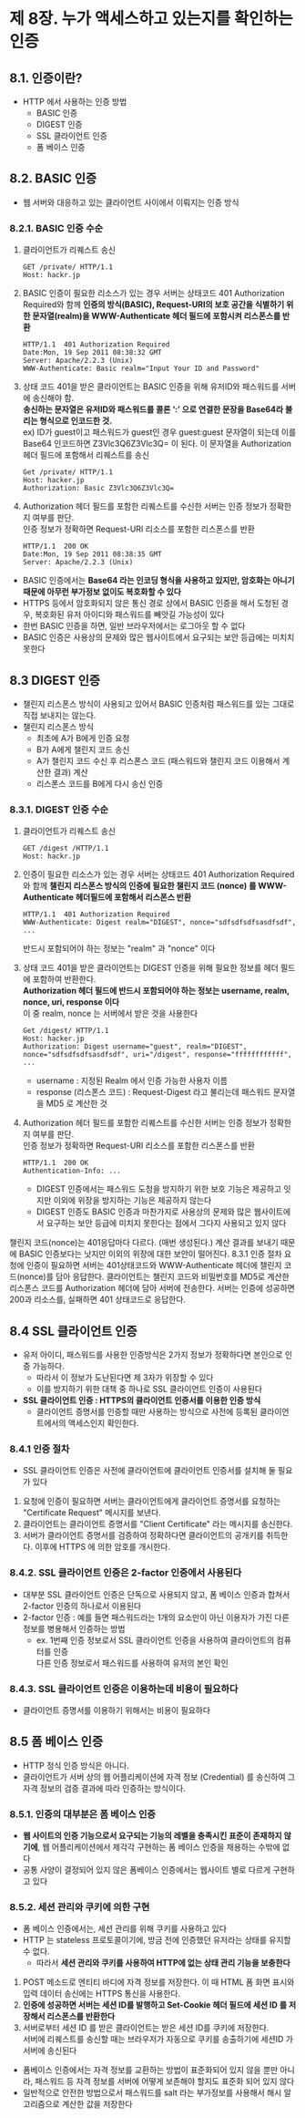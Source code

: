 # 제 8장. 누가 액세스하고 있는지를 확인하는 인증
## 8.1. 인증이란?
- HTTP 에서 사용하는 인증 방법
  - BASIC 인증
  - DIGEST 인증
  - SSL 클라이언트 인증
  - 폼 베이스 인증

## 8.2. BASIC 인증
- 웹 서버와 대응하고 있는 클라이언트 사이에서 이뤄지는 인증 방식

### 8.2.1. BASIC 인증 수순
1. 클라이언트가 리퀘스트 송신
    ```http
    GET /private/ HTTP/1.1 
    Host: hackr.jp
    ```
2. BASIC 인증이 필요한 리소스가 있는 경우 서버는 상태코드 401 Authorization Required와 함께 **인증의 방식(BASIC), Request-URI의 보호 공간을 식별하기 위한 문자열(realm)을 WWW-Authenticate 헤더 필드에 포함시켜 리스폰스를 반환**
    ```http
    HTTP/1.1  401 Authorization Required
    Date:Mon, 19 Sep 2011 08:38:32 GMT
    Server: Apache/2.2.3 (Unix)
    WWW-Authenticate: Basic realm="Input Your ID and Password"
    ```
3. 상태 코드 401을 받은 클라이언트는 BASIC 인증을 위해 유저ID와 패스워드를 서버에 송신해야 함.<br>**송신하는 문자열은 유저ID와 패스워드를 콜론 ‘:’ 으로 연결한 문장을 Base64라 불리는 형식으로 인코드한 것.** <br>ex) ID가 guest이고 패스워드가 guest인 경우 guest:guest 문자열이 되는데 이를 Base64 인코드하면 Z3Vlc3Q6Z3Vlc3Q= 이 된다. 이 문자열을 Authorization 헤더 필드에 포함해서 리퀘스트를 송신
    ```http
    Get /private/ HTTP/1.1
    Host: hacker.jp
    Authorization: Basic Z3Vlc3Q6Z3Vlc3Q=
    ```
4. Authorization 헤더 필드를 포함한 리퀘스트를 수신한 서버는 인증 정보가 정확한지 여부를 판단. <br> 인증 정보가 정확하면 Request-URI 리소스를 포함한 리스폰스를 반환
    ```http
    HTTP/1.1  200 OK
    Date:Mon, 19 Sep 2011 08:38:35 GMT
    Server: Apache/2.2.3 (Unix)
    ```

- BASIC 인증에서는 **Base64 라는 인코딩 형식을 사용하고 있지만, 암호화는 아니기 때문에 아무런 부가정보 없이도 복호화할 수 있다**
- HTTPS 등에서 암호화되지 않은 통신 경로 상에서 BASIC 인증을 해서 도청된 경우, 복호화된 유저 아이디와 패스워드를 빼앗길 가능성이 있다
- 한번 BASIC 인증을 하면, 일반 브라우저에서는 로그아웃 할 수 없다
- BASIC 인증은 사용상의 문제와 많은 웹사이트에서 요구되는 보안 등급에는 미치치 못한다

## 8.3 DIGEST 인증
- 챌린지 리스폰스 방식이 사용되고 있어서 BASIC 인증처럼 패스워드를 있는 그대로 직접 보내지는 않는다.
- 챌린지 리스폰스 방식
  - 최초에 A가 B에게 인증 요청
  - B가 A에게 챌린지 코드 송신
  - A가 챌린지 코드 수신 후 리스폰스 코드 (패스워드와 챌린지 코드 이용해서 계산한 결과) 계산
  - 리스폰스 코드를 B에게 다시 송신 인증

### 8.3.1. DIGEST 인증 수순 
1. 클라이언트가 리퀘스트 송신
    ```http
    GET /digest /HTTP/1.1 
    Host: hackr.jp
    ```
2. 인증이 필요한 리소스가 있는 경우 서버는 상태코드 401 Authorization Required와 함께 **챌린지 리스폰스 방식의 인증에 필요한 챌린지 코드 (nonce) 를 WWW-Authenticate 헤더필드에 포함해서 리스폰스 반환**
    ```http
    HTTP/1.1  401 Authorization Required
    WWW-Authenticate: Digest realm="DIGEST", nonce="sdfsdfsdfsasdfsdf", ...
    ```
    반드시 포함되어야 하는 정보는 "realm" 과 "nonce" 이다

3. 상태 코드 401을 받은 클라이언트는 DIGEST 인증을 위해 필요한 정보를 헤더 필드에 포함하여 반환한다.<br>**Authorization 헤더 필드에 반드시 포함되어야 하는 정보는 username, realm, nonce, uri, response 이다**<br>이 중 realm, nonce 는 서버에서 받은 것을 사용한다
    ```http
    Get /digest/ HTTP/1.1
    Host: hacker.jp
    Authorization: Digest username="guest", realm="DIGEST", nonce="sdfsdfsdfsasdfsdf", uri="/digest", response="ffffffffffff", ...
    ```
    - username : 지정된 Realm 에서 인증 가능한 사용자 이름
    - response (리스폰스 코드) : Request-Digest 라고 불리는데 패스워드 문자열을 MD5 로 계산한 것
4. Authorization 헤더 필드를 포함한 리퀘스트를 수신한 서버는 인증 정보가 정확한지 여부를 판단. <br> 인증 정보가 정확하면 Request-URI 리소스를 포함한 리스폰스를 반환
    ```http
    HTTP/1.1  200 OK
    Authentication-Info: ...
    ```
    - DIGEST 인증에서는 패스워드 도청을 방지하기 위한 보호 기능은 제공하고 잇지만 이외에 위장을 방지하는 기능은 제공하지 않는다
    - DIGEST 인증도 BASIC 인증과 마찬가지로 사용상의 문제와 많은 웹사이트에서 요구하는 보안 등급에 미치지 못한다는 점에서 그다지 사용되고 있지 않다




챌린지 코드(nonce)는 401응답마다 다르다. (매번 생성된다.)
계산 결과를 보내기 때문에 BASIC 인증보다는 낫지만 이외의 위장에 대한 보안이 떨어진다.
8.3.1 인증 절차
요청에 인증이 필요하면 서버는 401상태코드와 WWW-Authenticate 헤더에 챌린지 코드(nonce)를 담아 응답한다.
클라이언트는 챌린지 코드와 비밀번호를 MD5로 계산한 리스폰스 코드를 Authorization 헤더에 담아 서버에 전송한다.
서버는 인증에 성공하면 200과 리소스를, 실패하면 401 상태코드로 응답한다.


## 8.4 SSL 클라이언트 인증
- 유저 아이디, 패스워드를 사용한 인증방식은 2가지 정보가 정확하다면 본인으로 인증 가능하다.
  - 따라서 이 정보가 도난된다면 제 3자가 위장할 수 있다
  - 이를 방지하기 위한 대책 중 하나로 SSL 클라이언트 인증이 사용된다
- **SSL 클라이언트 인증 : HTTPS의 클라이언트 인증서를 이용한 인증 방식**
  - 클라이언트 증명서를 인증할 때만 사용하는 방식으로 사전에 등록된 클라이언트에서의 액세스인지 확인한다.

### 8.4.1 인증 절차
- SSL 클라이언트 인증은 사전에 클라이언트에 클라이언트 인증서를 설치해 둘 필요가 있다
1. 요청에 인증이 필요하면 서버는 클라이언트에게 클라이언트 증명서를 요청하는 "Certificate Request" 메시지를 보낸다.
2. 클라이언트는 클라이언트 증명서를 "Client Certificate" 라는 메시지를 송신한다. 
3. 서버가 클라이언트 증명서를 검증하여 정확하다면 클라이언트의 공개키를 취득한다. 이후에 HTTPS 에 의한 암호를 개시한다.

### 8.4.2. SSL 클라이언트 인증은 2-factor 인증에서 사용된다
- 대부분 SSL 클라이언트 인증은 단독으로 사용되지 않고, 폼 베이스 인증과 합쳐서 2-factor 인증의 하나로서 이용된다
- 2-factor 인증 : 예를 들면 패스워드라는 1개의 요소만이 아닌 이용자가 가진 다른 정보를 병용해서 인증하는 방법
  - ex. 1번째 인증 정보로서 SSL 클라이언트 인증을 사용하여 클라이언트의 컴퓨터를 인증<br>다른 인증 정보로서 패스워드를 사용하여 유저의 본인 확인

### 8.4.3. SSL 클라이언트 인증은 이용하는데 비용이 필요하다
- 클라이언트 증명서를 이용하기 위해서는 비용이 필요하다

## 8.5 폼 베이스 인증
- HTTP 정식 인증 방식은 아니다. 
- 클라이언트가 서버 상의 웹 어플리케이션에 자격 정보 (Credential) 를 송신하여 그 자격 정보의 검증 결과에 따라 인증하는 방식이다.
  
### 8.5.1. 인증의 대부분은 폼 베이스 인증
- **웹 사이트의 인증 기능으로서 요구되는 기능의 레벨을 충족시킨 표준이 존재하지 않기에**, 웹 어플리케이션에서 제각각 구현하는 폼 베이스 인증을 채용하는 수밖에 없다
- 공통 사양이 결정되어 있지 않은 폼베이스 인증에서는 웹사이트 별로 다르게 구현하고 있다

### 8.5.2. 세션 관리와 쿠키에 의한 구현
- 폼 베이스 인증에서는, 세션 관리를 위해 쿠키를 사용하고 있다
- HTTP 는 stateless 프로토콜이기에, 방금 전에 인증했던 유저라는 상태를 유지할 수 없다.
  - 따라서 **세션 관리와 쿠키를 사용하여 HTTP에 없는 상태 관리 기능을 보충한다**
1. POST 메소드로 엔티티 바디에 자격 정보를 저장한다. 이 때 HTML 폼 화면 표시와 입력 데이터 송신에는 HTTPS 통신을 사용한다.
2. **인증에 성공하면 서버는 세션 ID를 발행하고 Set-Cookie 헤더 필드에 세션 ID 를 저장해서 리스폰스를 반환한다**
3. 서버로부터 세션 ID 를 받은 클라이언트는 받은 세션 ID를 쿠키에 저장한다.<br>서버에 리퀘스트를 송신할 때는 브라우저가 자동으로 쿠키를 송출하기에 세션ID 가 서버에 송신된다
- 폼베이스 인증에서는 자격 정보를 교환하는 방법이 표준화되어 있지 않을 뿐만 아니라, 패스워드 등 자격 정보를 서버에 어떻게 보존해야 할지도 표준화 되어 있지 않다
- 일반적으로 안전한 방법으로서 패스워드를 salt 라는 부가정보를 사용해서 해시 알고리즘으로 계산한 값을 저장한다